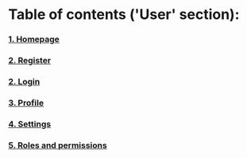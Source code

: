 # Table of contents ('User' section):
### [1. Homepage](homepage.md)
### [2. Register](register.md)
### [2. Login](login.md)
### [3. Profile](profile.md)
### [4. Settings](settings.md)
### [5. Roles and permissions](roles_permissions.md)

